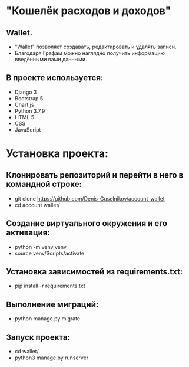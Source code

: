 # "Кошелёк расходов и доходов"

## Wallet.
- "Wallet" позволяет создавать, редактировать и удалять записи.
- Благодаря Графам можно наглядно получить информацию введёнными вами данными.

## В проекте используется:
- Django 3
- Bootstrap 5
- Chart.js
- Python 3.7.9
- HTML 5
- CSS
- JavaScript 

# Установка проекта:
## Клонировать репозиторий и перейти в него в командной строке:
- git clone https://github.com/Denis-Guselnikov/account_wallet
- cd account wallet/
## Cоздание виртуального окружения и его активация:
- python -m venv venv
- source venv/Scripts/activate
## Установка зависимостей из requirements.txt:
- pip install -r requirements.txt
## Выполнение миграций:
- python manage.py migrate
## Запуск проекта:
- cd wallet/
- python3 manage.py runserver
